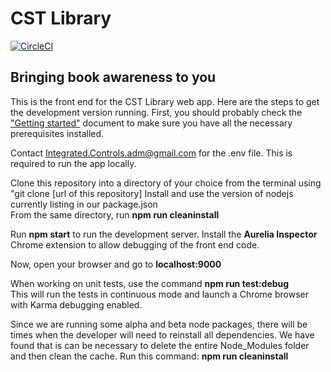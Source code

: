# CST Library
[![CircleCI](https://circleci.com/gh/IntegratedControls/LibraryFrontEnd.svg?style=svg)](https://circleci.com/gh/IntegratedControls/LibraryFrontEnd)

## Bringing book awareness to you

This is the front end for the CST Library web app. Here are the steps to get the development version running. First, you should probably check the <a href="https://docs.google.com/document/d/1_QDDbqmBrJuGqBoib59fmgYtls03dAXXuLqRR5roPO4/edit">"Getting started"</a> document to make sure you have all the necessary prerequisites installed.

Contact Integrated.Controls.adm@gmail.com for the .env file. This is required to run the app locally.<br>

Clone this repository into a directory of your choice from the terminal using "git clone [url of this repository]
Install and use the version of nodejs currently listing in our package.json<br>
From the same directory, run <b>npm run cleaninstall</b><br>

Run <b>npm start</b> to run the development server.
Install the <b>Aurelia Inspector</b> Chrome extension to allow debugging of the front end code.

Now, open your browser and go to <b>localhost:9000</b>

When working on unit tests, use the command <b>npm run test:debug</b><br>
This will run the tests in continuous mode and launch a Chrome browser with Karma debugging enabled.

Since we are running some alpha and beta node packages, there will be times when the developer will need to reinstall all dependencies.
We have found that is can be necessary to delete the entire Node_Modules folder and then clean the cache. Run this command: <b>npm run cleaninstall</b>
